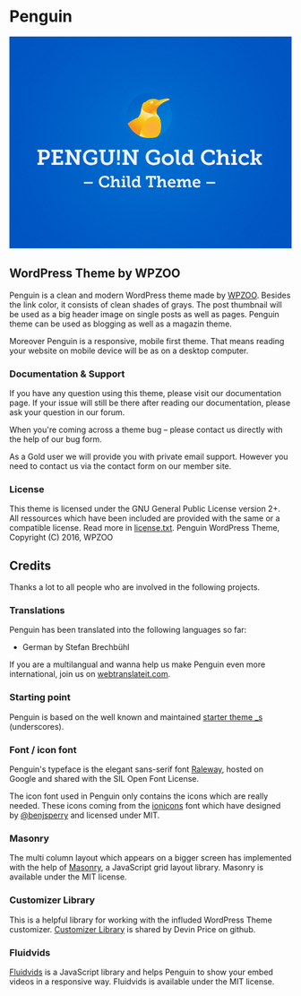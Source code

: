 # Penguin
![Screenshot of the WordPress Theme Penguin](screenshot.png)

## WordPress Theme by WPZOO
Penguin is a clean and modern WordPress theme made by [WPZOO](http://wpzoo.ch/). Besides the link color, it consists of clean shades of grays. The post thumbnail will be used as a big header image on single posts as well as pages. Penguin theme can be used as blogging as well as a magazin theme.

Moreover Penguin is a responsive, mobile first theme. That means reading your website on mobile device will be as on a desktop computer.

### Documentation & Support
If you have any question using this theme, please visit our documentation page. If your issue will still be there after reading our documentation, please ask your question in our forum.

When you're coming across a theme bug – please contact us directly with the help of our bug form.

As a Gold user we will provide you with private email support. However you need to contact us via the contact form on our member site.

### License
This theme is licensed under the GNU General Public License version 2+. All ressources which have been included are provided with the same or a compatible license. Read more in [license.txt](/license.txt).
Penguin WordPress Theme, Copyright (C) 2016, WPZOO

## Credits
Thanks a lot to all people who are involved in the following projects.

### Translations
Penguin has been translated into the following languages so far:
- German by Stefan Brechbühl

If you are a multilangual and wanna help us make Penguin even more international, join us on [webtranslateit.com](https://webtranslateit.com/en/projects/9863-PENGU-N).

### Starting point
Penguin is based on the well known and maintained [starter theme _s](https://github.com/Automattic/_s) (underscores).

### Font / icon font
Penguin's typeface is the elegant sans-serif font [Raleway](http://www.google.com/fonts/specimen/Raleway), hosted on Google and shared with the SIL Open Font License.

The icon font used in Penguin only contains the icons which are really needed. These icons coming from the [ionicons](http://ionicons.com/) font which have designed by [@benjsperry](https://twitter.com/benjsperry) and licensed under MIT.

### Masonry
The multi column layout which appears on a bigger screen has implemented with the help of [Masonry](http://masonry.desandro.com/), a JavaScript grid layout library. Masonry is available under the MIT license.

### Customizer Library
This is a helpful library for working with the influded WordPress Theme customizer. [Customizer Library](https://github.com/devinsays/customizer-library) is shared by Devin Price on github.

### Fluidvids
[Fluidvids](https://github.com/toddmotto/fluidvids) is a JavaScript library and helps Penguin to show your embed videos in a responsive way. Fluidvids is available under the MIT license.
